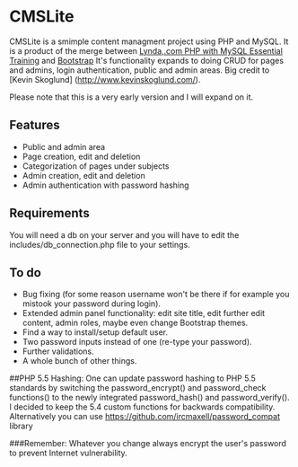 # CMSLite
CMSLite is a smimple content managment project using PHP and MySQL. It is a product of the merge between [Lynda,.com PHP with MySQL Essential Training](http://www.lynda.com/MySQL-tutorials/PHP-MySQL-Essential-Training/119003-2.html) and [Bootstrap](http://getbootstrap.com/) It's functionality expands to doing CRUD for pages and admins, login authentication, public and admin areas. Big credit to [Kevin Skoglund] (http://www.kevinskoglund.com/).

Please note that this is a very early version and I will expand on it.

## Features
* Public and admin area
* Page creation, edit and deletion
* Categorization of pages under subjects
* Admin creation, edit and deletion
* Admin authentication with password hashing

## Requirements
You will need a db on your server and you will have to edit the includes/db_connection.php file to your settings.

## To do
* Bug fixing (for some reason username won't be there if for example you mistook your password during login).
* Extended admin panel functionality: edit site title, edit further edit content, admin roles, maybe even change Bootstrap themes.
* Find a way to install/setup default user.
* Two password inputs instead of one (re-type your password).
* Further validations.
* A whole bunch of other things.

##PHP 5.5 Hashing: 
One can update password hashing to PHP 5.5 standards by switching the password_encrypt() and password_check functions() to the newly integrated password_hash() and password_verify(). I decided to keep the 5.4 custom functions for backwards compatibility. Alternatively you can use https://github.com/ircmaxell/password_compat library

###Remember:
Whatever you change always encrypt the user's password to prevent Internet vulnerability.
